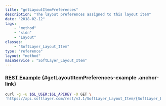 ```yaml
---
title: "getLayoutItemPreferences"
description: "The layout preferences assigned to this layout item"
date: "2018-02-12"
tags:
    - "method"
    - "sldn"
    - "Layout"
classes:
    - "SoftLayer_Layout_Item"
type: "reference"
layout: "method"
mainService : "SoftLayer_Layout_Item"
---
```


### [REST Example](#getLayoutItemPreferences-example) <a href="/article/rest/"><i class="fas fa-question"></i></a> {#getLayoutItemPreferences-example .anchor-link} 
```bash
curl -g -u $SL_USER:$SL_APIKEY -X GET \
'https://api.softlayer.com/rest/v3.1/SoftLayer_Layout_Item/{SoftLayer_Layout_ItemID}/getLayoutItemPreferences'
```
